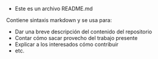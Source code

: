 * Este es un archivo README.md

Contiene sintaxis markdown y se usa para:

* Dar una breve descripción del contenido del repositorio
* Contar cómo sacar provecho del trabajo presente
* Explicar a los interesados cómo contribuir
* etc.
